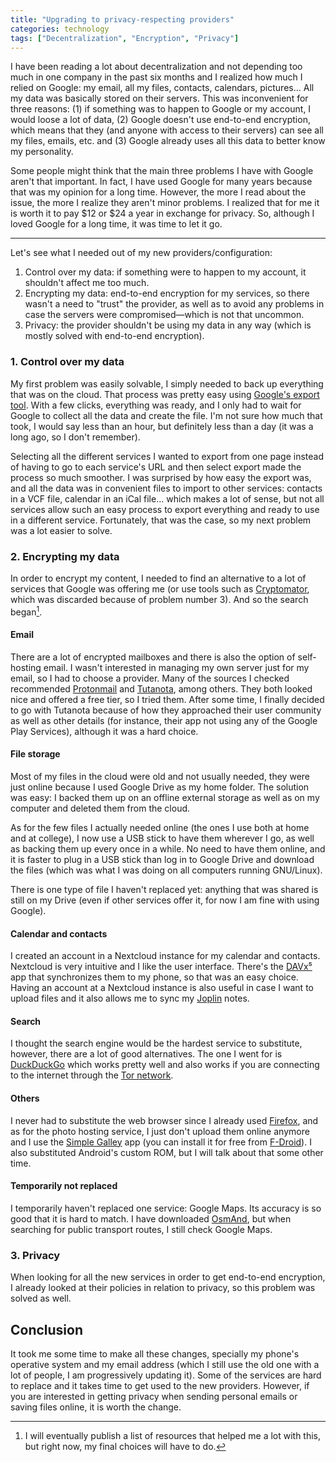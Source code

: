 ```yaml
---
title: "Upgrading to privacy-respecting providers"
categories: technology
tags: ["Decentralization", "Encryption", "Privacy"]
---
```

I have been reading a lot about decentralization and not depending too much in one company in the past six months and I realized how much I relied on Google: my email, all my files, contacts, calendars, pictures... All my data was basically stored on their servers. This was inconvenient for three reasons: (1) if something was to happen to Google or my account, I would loose a lot of data, (2) Google doesn't use end-to-end encryption, which means that they (and anyone with access to their servers) can see all my files, emails, etc. and (3) Google already uses all this data to better know my personality.

Some people might think that the main three problems I have with Google aren't that important. In fact, I have used Google for many years because that was my opinion for a long time. However, the more I read about the issue, the more I realize they aren't minor problems. I realized that for me it is worth it to pay $12 or $24 a year in exchange for privacy. So, although I loved Google for a long time, it was time to let it go.

***

Let's see what I needed out of my new providers/configuration:

 1. Control over my data: if something were to happen to my account, it shouldn't affect me too much.
 1. Encrypting my data: end-to-end encryption for my services, so there wasn't a need to "trust" the provider, as well as to avoid any problems in case the servers were compromised—which is not that uncommon.
 1. Privacy: the provider shouldn't be using my data in any way (which is mostly solved with end-to-end encryption).

### 1. Control over my data

My first problem was easily solvable, I simply needed to back up everything that was on the cloud. That process was pretty easy using [Google's export tool](https://takeout.google.com/). With a few clicks, everything was ready, and I only had to wait for Google to collect all the data and create the file. I'm not sure how much that took, I would say less than an hour, but definitely less than a day (it was a long ago, so I don't remember).

Selecting all the different services I wanted to export from one page instead of having to go to each service's URL and then select export made the process so much smoother. I was surprised by how easy the export was, and all the data was in convenient files to import to other services: contacts in a VCF file, calendar in an iCal file... which makes a lot of sense, but not all services allow such an easy process to export everything and ready to use in a different service. Fortunately, that was the case, so my next problem was a lot easier to solve.

### 2. Encrypting my data

In order to encrypt my content, I needed to find an alternative to a lot of services that Google was offering me (or use tools such as [Cryptomator](https://cryptomator.org/), which was discarded because of problem number 3). And so the search began[^note].

[^note]: I will eventually publish a list of resources that helped me a lot with this, but right now, my final choices will have to do.

#### Email

There are a lot of encrypted mailboxes and there is also the option of self-hosting email. I wasn't interested in managing my own server just for my email, so I had to choose a provider. Many of the sources I checked recommended [Protonmail](https://protonmail.com/) and [Tutanota](https://tutanota.com/), among others. They both looked nice and offered a free tier, so I tried them. After some time, I finally decided to go with Tutanota because of how they approached their user community as well as other details (for instance, their app not using any of the Google Play Services), although it was a hard choice.

#### File storage

Most of my files in the cloud were old and not usually needed, they were just online because I used Google Drive as my home folder. The solution was easy: I backed them up on an offline external storage as well as on my computer and deleted them from the cloud.

As for the few files I actually needed online (the ones I use both at home and at college), I now use a USB stick to have them wherever I go, as well as backing them up every once in a while. No need to have them online, and it is faster to plug in a USB stick than log in to Google Drive and download the files (which was what I was doing on all computers running GNU/Linux).

There is one type of file I haven't replaced yet: anything that was shared is still on my Drive (even if other services offer it, for now I am fine with using Google).

#### Calendar and contacts

I created an account in a Nextcloud instance for my calendar and contacts. Nextcloud is very intuitive and I like the user interface. There's the [DAVx⁵](https://www.davx5.com/) app that synchronizes them to my phone, so that was an easy choice. Having an account at a Nextcloud instance is also useful in case I want to upload files and it also allows me to sync my [Joplin](https://joplinapp.org/) notes.

#### Search

I thought the search engine would be the hardest service to substitute, however, there are a lot of good alternatives. The one I went for is [DuckDuckGo](https://duckduckgo.com/) which works pretty well and also works if you are connecting to the internet through the [Tor network](https://www.torproject.org/).

#### Others

I never had to substitute the web browser since I already used [Firefox](https://www.mozilla.org/firefox/), and as for the photo hosting service, I just don't upload them online anymore and I use the [Simple Galley](https://simplemobiletools.com/) app (you can install it for free from [F-Droid](https://f-droid.org/en/packages/com.simplemobiletools.gallery.pro/)). I also substituted Android's custom ROM, but I will talk about that some other time.

#### Temporarily not replaced

I temporarily haven't replaced one service: Google Maps. Its accuracy is so good that it is hard to match. I have downloaded [OsmAnd](https://osmand.net/), but when searching for public transport routes, I still check Google Maps.

### 3. Privacy

When looking for all the new services in order to get end-to-end encryption, I already looked at their policies in relation to privacy, so this problem was solved as well.

## Conclusion

It took me some time to make all these changes, specially my phone's operative system and my email address (which I still use the old one with a lot of people, I am progressively updating it). Some of the services are hard to replace and it takes time to get used to the new providers. However, if you are interested in getting privacy when sending personal emails or saving files online, it is worth the change.

